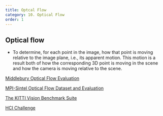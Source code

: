 ```yaml
---
title: Optcal Flow 
category: 10. Optical Flow
order: 1
---
```

## Optical flow

* To determine, for each point in the image, how that point is moving relative to the image plane, i.e., its apparent motion. This motion is a result both of how the corresponding 3D point is moving in the scene and how the camera is moving relative to the scene.

[Middlebury Optical Flow Evaluation](https://vision.middlebury.edu/flow/)

[MPI-Sintel Optical Flow Dataset and Evaluation](http://sintel.is.tue.mpg.de/)

[The KITTI Vision Benchmark Suite](http://www.cvlibs.net/datasets/kitti/eval_stereo_flow.php?benchmark=flow)

[HCI Challenge](http://hci.iwr.uni-heidelberg.de/Benchmarks/document/Challenging_Data_for_Stereo_and_Optical_Flow/)